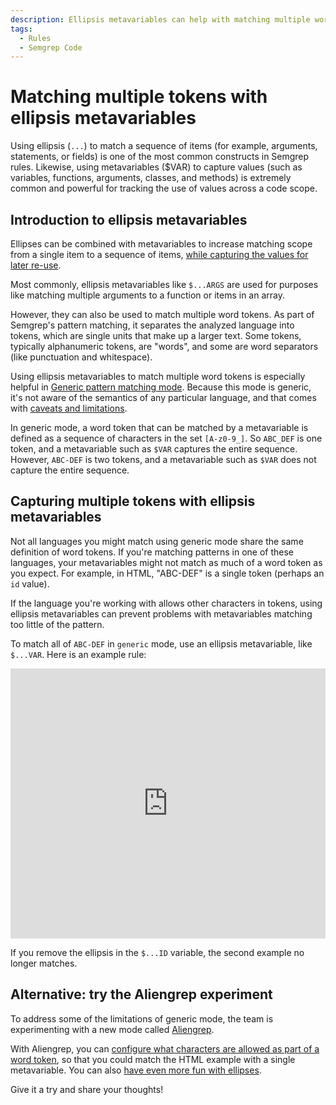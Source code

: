 ```yaml
---
description: Ellipsis metavariables can help with matching multiple word tokens.
tags:
  - Rules
  - Semgrep Code
---
```




# Matching multiple tokens with ellipsis metavariables

Using ellipsis (`...`) to match a sequence of items (for example, arguments, statements, or fields) is one of the most common constructs in Semgrep rules. Likewise, using metavariables ($VAR) to capture values (such as variables, functions, arguments, classes, and methods) is extremely common and powerful for tracking the use of values across a code scope.

## Introduction to ellipsis metavariables

Ellipses can be combined with metavariables to increase matching scope from a single item to a sequence of items, [while capturing the values for later re-use](/docs/writing-rules/pattern-syntax/#ellipsis-metavariables).

Most commonly, ellipsis metavariables like `$...ARGS` are used for purposes like matching multiple arguments to a function or items in an array.

However, they can also be used to match multiple word tokens. As part of Semgrep's pattern matching, it separates the analyzed language into tokens, which are single units that make up a larger text. Some tokens, typically alphanumeric tokens, are "words", and some are word separators (like punctuation and whitespace).

Using ellipsis metavariables to match multiple word tokens is especially helpful in [Generic pattern matching mode](/docs/writing-rules/generic-pattern-matching). Because this mode is generic, it's not aware of the semantics of any particular language, and that comes with [caveats and limitations](/docs/writing-rules/generic-pattern-matching#caveats-and-limitations-of-generic-mode).

In generic mode, a word token that can be matched by a metavariable is defined as a sequence of characters in the set `[A-z0-9_]`. So `ABC_DEF` is one token, and a metavariable such as `$VAR` captures the entire sequence. However, `ABC-DEF` is two tokens, and a metavariable such as `$VAR` does not capture the entire sequence.

## Capturing multiple tokens with ellipsis metavariables

Not all languages you might match using generic mode share the same definition of word tokens. If you're matching patterns in one of these languages, your metavariables might not match as much of a word token as you expect. For example, in HTML, "ABC-DEF" is a single token (perhaps an `id` value).

If the language you're working with allows other characters in tokens, using ellipsis metavariables can prevent problems with metavariables matching too little of the pattern.

To match all of `ABC-DEF` in `generic` mode, use an ellipsis metavariable, like `$...VAR`. Here is an example rule:

<iframe src="https://semgrep.dev/embed/editor?snippet=J6Ro" title="html-ellipsis-metavariable" width="100%" height="432px" frameBorder="0"></iframe>

If you remove the ellipsis in the `$...ID` variable, the second example no longer matches.

## Alternative: try the Aliengrep experiment

To address some of the limitations of generic mode, the team is experimenting with a new mode called [Aliengrep](/docs/writing-rules/experiments/aliengrep).

With Aliengrep, you can [configure what characters are allowed as part of a word token](/docs/writing-rules/experiments/aliengrep/#additional-word-characters-captured-by-metavariables), so that you could match the HTML example with a single metavariable. You can also [have even more fun with ellipses](/docs/writing-rules/experiments/aliengrep/#ellipsis-).

Give it a try and share your thoughts!
